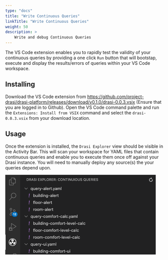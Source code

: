 ```yaml
---
type: "docs"
title: "Write Continuous Queries"
linkTitle: "Write Continuous Queries"
weight: 50
description: >
    Write and debug Continuous Queries
---
```


The VS Code extension enables you to rapidly test the validity of your continuous queries by providing a one click `Run` button that will bootstap, execute and display the results/errors of queries within your VS Code workspace.

## Installing

Download the VS Code extension from https://github.com/project-drasi/drasi-platform/releases/download/v0.1.0/drasi-0.0.3.vsix (Ensure that you are logged in to Github). 
Open the VS Code command palette and run the `Extensions: Install from VSIX` command and select the `drasi-0.0.3.vsix` from your download location.

## Usage

Once the extension is installed, the `Drasi Explorer` view should be visible in the Activity Bar.  This will scan your workspace for YAML files that contain continuous queries and enable you to execute them once off against your Drasi instance.  You will need to manually deploy any source(s) the your queries depend upon.

![Drasi Explorer](drasi-explorer.png)